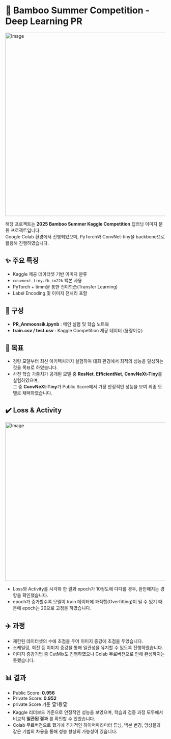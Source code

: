 # 🐼 Bamboo Summer Competition - Deep Learning PR
<img width="828" height="575" alt="Image" src="https://github.com/user-attachments/assets/74eb0581-49d6-4049-9618-fdc086a888ff" />

해당 프로젝트는 **2025 Bamboo Summer Kaggle Competition** 딥러닝 이미지 분류 프로젝트입니다.  
Google Colab 환경에서 진행되었으며, PyTorch와 ConvNet-tiny을 backbone으로 활용해 진행하였습니다.  

## ✨ 주요 특징
- Kaggle 제공 데이터셋 기반 이미지 분류
- `convnext_tiny.fb_in22k` 백본 사용
- PyTorch + timm을 통한 전이학습(Transfer Learning)
- Label Encoding 및 이미지 전처리 포함

## 📂 구성
- **PR_Anmoonsik.ipynb** : 메인 실험 및 학습 노트북  
- **train.csv / test.csv** : Kaggle Competition 제공 데이터  (용량이슈)

## 🎯 목표
- 경량 모델부터 최신 아키텍처까지 실험하여 대회 환경에서 최적의 성능을 달성하는 것을 목표로 하였습니다.  
- 사전 학습 가중치가 공개된 모델 중 **ResNet**, **EfficientNet**, **ConvNeXt-Tiny**를 실험하였으며,  
  그 중 **ConvNeXt-Tiny**가 Public Score에서 가장 안정적인 성능을 보여 최종 모델로 채택하였습니다.

## ✔️ Loss & Activity
<img width="1457" height="498" alt="Image" src="https://github.com/user-attachments/assets/cf41e36d-2b5e-4a89-8d14-74c16b607339" />

- Loss와 Activity를 시각화 한 결과 epoch가 10정도에 다다를 경우, 완만해지는 경향을 확인했습니다.
- epoch가 증가할수록 모델이 train 데이터에 과적합(Overfitting)이 될 수 있기 때문에 epoch는 20으로 고정을 하였습니다.

## ✈️ 과정 
- 제한된 데이터셋의 수에 초점을 두어 이미지 증강에 초점을 두었습니다.
- 스케일링, 회전 등 이미지 증강을 통해 일관성을 유지할 수 있도록 진행하였습니다.
- 이미지 증강기법 중 CutMix도 진행하였으나 Colab 무료버전으로 인해 완성하지는 못했습니다.
  
## 📊 결과
- Public Score: **0.956**
- Private Score: **0.952**
- private Score 기준 🏆1등🏆 
- Kaggle 리더보드 기준으로 안정적인 성능을 보였으며, 학습과 검증 과정 모두에서 비교적 **일관된 결과** 를 확인할 수 있었습니다. 
- Colab 무료버전으로 했기에 추가적인 하이퍼파라미터 튜닝, 백본 변경, 앙상블과 같은 기법의 차용을 통해 성능 향상의 가능성이 있습니다.
